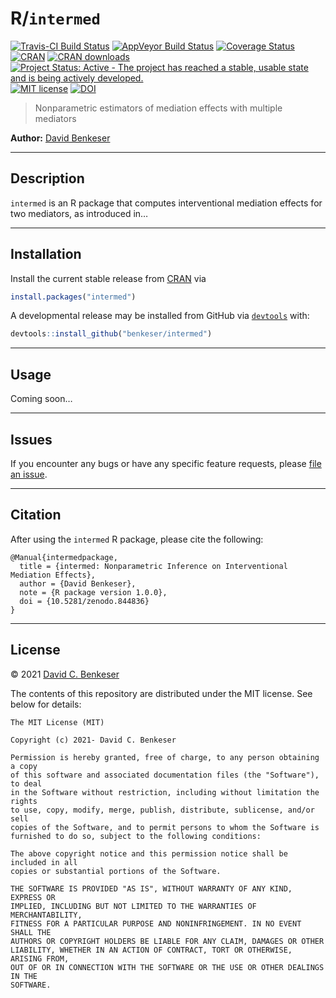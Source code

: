 
# R/`intermed`

[![Travis-CI Build
Status](https://travis-ci.org/benkeser/intermed.svg?branch=master)](https://travis-ci.org/benkeser/intermed)
[![AppVeyor Build
Status](https://ci.appveyor.com/api/projects/status/github/benkeser/intermed?branch=master&svg=true)](https://ci.appveyor.com/project/benkeser/intermed)
[![Coverage
Status](https://img.shields.io/codecov/c/github/benkeser/intermed/master.svg)](https://codecov.io/github/benkeser/intermed?branch=master)
[![CRAN](http://www.r-pkg.org/badges/version/intermed)](http://www.r-pkg.org/pkg/intermed)
[![CRAN
downloads](https://cranlogs.r-pkg.org/badges/intermed)](https://CRAN.R-project.org/package=intermed)
[![Project Status: Active - The project has reached a stable, usable
state and is being actively
developed.](http://www.repostatus.org/badges/latest/active.svg)](http://www.repostatus.org/#active)
[![MIT
license](http://img.shields.io/badge/license-MIT-brightgreen.svg)](http://opensource.org/licenses/MIT)
[![DOI](https://zenodo.org/badge/75324341.svg)](https://zenodo.org/badge/latestdoi/75324341)

> Nonparametric estimators of mediation effects with multiple mediators

**Author:** [David Benkeser](https://www.davidbphd.com/)

------------------------------------------------------------------------

## Description

`intermed` is an R package that computes interventional mediation
effects for two mediators, as introduced in…

------------------------------------------------------------------------

## Installation

Install the current stable release from
[CRAN](https://cran.r-project.org/) via

``` r
install.packages("intermed")
```

A developmental release may be installed from GitHub via
[`devtools`](https://www.rstudio.com/products/rpackages/devtools/) with:

``` r
devtools::install_github("benkeser/intermed")
```

------------------------------------------------------------------------

## Usage

Coming soon…

------------------------------------------------------------------------

## Issues

If you encounter any bugs or have any specific feature requests, please
[file an issue](https://github.com/benkeser/intermed/issues).

------------------------------------------------------------------------

## Citation

After using the `intermed` R package, please cite the following:

    @Manual{intermedpackage,
      title = {intermed: Nonparametric Inference on Interventional Mediation Effects},
      author = {David Benkeser},
      note = {R package version 1.0.0},
      doi = {10.5281/zenodo.844836}
    }

------------------------------------------------------------------------

## License

© 2021 [David C. Benkeser](http://www.benkeserstatistics.com)

The contents of this repository are distributed under the MIT license.
See below for details:

    The MIT License (MIT)

    Copyright (c) 2021- David C. Benkeser

    Permission is hereby granted, free of charge, to any person obtaining a copy
    of this software and associated documentation files (the "Software"), to deal
    in the Software without restriction, including without limitation the rights
    to use, copy, modify, merge, publish, distribute, sublicense, and/or sell
    copies of the Software, and to permit persons to whom the Software is
    furnished to do so, subject to the following conditions:

    The above copyright notice and this permission notice shall be included in all
    copies or substantial portions of the Software.

    THE SOFTWARE IS PROVIDED "AS IS", WITHOUT WARRANTY OF ANY KIND, EXPRESS OR
    IMPLIED, INCLUDING BUT NOT LIMITED TO THE WARRANTIES OF MERCHANTABILITY,
    FITNESS FOR A PARTICULAR PURPOSE AND NONINFRINGEMENT. IN NO EVENT SHALL THE
    AUTHORS OR COPYRIGHT HOLDERS BE LIABLE FOR ANY CLAIM, DAMAGES OR OTHER
    LIABILITY, WHETHER IN AN ACTION OF CONTRACT, TORT OR OTHERWISE, ARISING FROM,
    OUT OF OR IN CONNECTION WITH THE SOFTWARE OR THE USE OR OTHER DEALINGS IN THE
    SOFTWARE.
